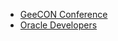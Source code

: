 * [GeeCON Conference](https://www.youtube.com/channel/UCVnJYdr91EZW8YvtMrxB1bg)
* [Oracle Developers](https://www.youtube.com/channel/UCdDhYMT2USoLdh4SZIsu_1g)
